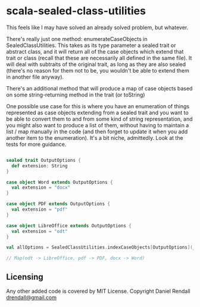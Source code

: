 scala-sealed-class-utilities
============================

This feels like I may have solved an already solved problem, but whatever.

There's really just one method: enumerateCaseObjects in SealedClassUtilities.
This takes as its type parameter a sealed trait or abstract class, and it will
return all of the case objects which extend that trait or class (recall that
these are necessarily all defined in the same file). It will deal with
subtraits of the original trait, as long as they are also sealed (there's no
reason for them not to be, you wouldn't be able to extend them in another file
anyway).

There's an additional method that will produce a map of case objects based on
some string-returning method in the trait (or toString)

One possible use case for this is where you have an enumeration of things
represented as case objects extending from a sealed trait and you want to be
able to convert them to and from some kind of string representation, and you
might also want to produce a list of them, without having to maintain a list /
map manually in the code (and then forget to update it when you add another
item to the enumeration). It's a bit niche, admittedly. Look at the tests for
more guidance.

```scala

sealed trait OutputOptions {
  def extension: String
}

case object Word extends OutputOptions {
  val extension = "docx"
}

case object PDF extends OutputOptions {
  val extension = "pdf"
}

case object LibreOffice extends OutputOptions {
  val extension = "odt"
}

val allOptions = SealedClassUtilities.indexCaseObjects[OutputOptions](_.extension)

// Map(odt -> LibreOffice, pdf -> PDF, docx -> Word)
```


Licensing
---------

Any other added code is covered by MIT License. Copyright Daniel Rendall <drendall@gmail.com>
